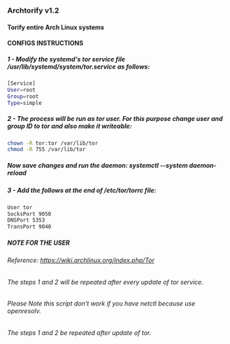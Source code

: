 ### Archtorify v1.2

#### Torify entire Arch Linux systems 




#### CONFIGS INSTRUCTIONS 


##### 1 - Modify the systemd's tor service file /usr/lib/systemd/system/tor.service as follows:
```bash
[Service]
User=root
Group=root
Type=simple
```

##### 2 - The process will be run as tor user. For this purpose change user and group ID to tor and also make it writeable: 
```bash
chown -R tor:tor /var/lib/tor
chmod -R 755 /var/lib/tor
```

##### Now save changes and run the daemon: systemctl --system daemon-reload


##### 3 - Add the follows at the end of /etc/tor/torrc file:
```bash
User tor
SocksPort 9050
DNSPort 5353
TransPort 9040
````



##### NOTE FOR THE USER

###### Reference: https://wiki.archlinux.org/index.php/Tor 

###### The steps 1 and 2 will be repeated after every update of tor service.

###### Please Note this script don't work if you have netctl because use openresolv.
###### The steps 1 and 2 be repeated after update of tor.

  








